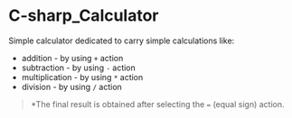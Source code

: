 # C-sharp_Calculator
Simple calculator dedicated to carry simple calculations like:
- addition - by using ` + ` action
- subtraction - by using ` - ` action
- multiplication - by using ` * ` action
- division - by using ` / ` action

>*The final result is obtained after selecting the ` = ` (equal sign) action.
